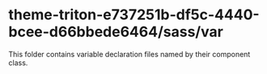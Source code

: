 # theme-triton-e737251b-df5c-4440-bcee-d66bbede6464/sass/var

This folder contains variable declaration files named by their component class.
